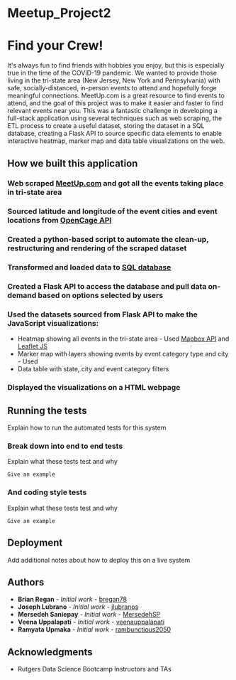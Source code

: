 # Meetup_Project2
# Find your Crew!

It's always fun to find friends with hobbies you enjoy, but this is especially true in the time of the COVID-19 pandemic. We wanted to provide those living in the tri-state area (New Jersey, New York and Pennsylvania) with safe, socially-distanced, in-person events to attend and hopefully forge meaningful connections. MeetUp.com is a great resource to find events to attend, and the goal of this project was to make it easier and faster to find relevant events near you. This was a fantastic challenge in developing a full-stack application using several techniques such as web scraping, the ETL process to create a useful dataset, storing the dataset in a SQL database, creating a Flask API to source specific data elements to enable interactive heatmap, marker map and data table visualizations on the web.

## How we built this application

### Web scraped [MeetUp.com](https://www.meetup.com/) and got all the events taking place in tri-state area
### Sourced latitude and longitude of the event cities and event locations from [OpenCage API](https://opencagedata.com/api)
### Created a python-based script to automate the clean-up, restructuring and rendering of the scraped dataset
### Transformed and loaded data to [SQL database](https://www.postgresql.org/)
### Created a Flask API to access the database and pull data on-demand based on options selected by users
### Used the datasets sourced from Flask API to make the JavaScript visualizations:
* Heatmap showing all events in the tri-state area - Used [Mapbox API](https://docs.mapbox.com/api/overview/) and [Leaflet JS](https://leafletjs.com/)
* Marker map with layers showing events by event category type and city - Used 
* Data table with state, city and event category filters
### Displayed the visualizations on a HTML webpage

## Running the tests

Explain how to run the automated tests for this system

### Break down into end to end tests

Explain what these tests test and why

```
Give an example
```

### And coding style tests

Explain what these tests test and why

```
Give an example
```

## Deployment

Add additional notes about how to deploy this on a live system

## Authors

* **Brian Regan** - *Initial work* - [bregan78](https://github.com/bregan78)
* **Joseph Lubrano** - *Initial work* - [jlubranos](https://github.com/jlubranos)
* **Mersedeh Saniepay** - *Initial work* - [MersedehSP](https://github.com/MersedehSP)
* **Veena Uppalapati** - *Initial work* - [veenauppalapati](https://github.com/veenauppalapati)
* **Ramyata Upmaka** - *Initial work* - [rambunctious2050](https://github.com/rambunctious2050)

## Acknowledgments

* Rutgers Data Science Bootcamp Instructors and TAs
